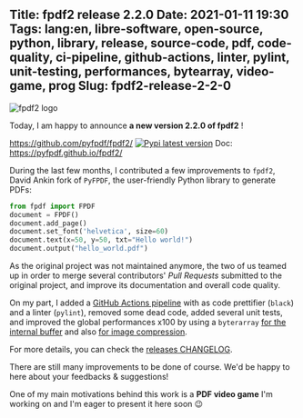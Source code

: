 Title: fpdf2 release 2.2.0
Date: 2021-01-11 19:30
Tags: lang:en, libre-software, open-source, python, library, release, source-code, pdf, code-quality, ci-pipeline, github-actions, linter, pylint, unit-testing, performances, bytearray, video-game, prog
Slug: fpdf2-release-2-2-0
---
![fpdf2 logo](images/2021/01/fpdf2-logo.png)

Today, I am happy to announce **a new version 2.2.0 of fpdf2** !

<https://github.com/pyfpdf/fpdf2/> [![Pypi latest version](https://img.shields.io/pypi/v/fpdf2.svg)](https://pypi.python.org/pypi/fpdf2)
Doc: <https://pyfpdf.github.io/fpdf2/>

During the last few months, I contributed a few improvements to `fpdf2`,
David Ankin fork of `PyFPDF`,
the user-friendly Python library to generate PDFs:

```python
from fpdf import FPDF
document = FPDF()
document.add_page()
document.set_font('helvetica', size=60)
document.text(x=50, y=50, txt="Hello world!")
document.output("hello_world.pdf")
```

As the original project was not maintained anymore, the two of us teamed up in order to merge several contributors'
_Pull Requests_ submitted to the original project, and improve its documentation and overall code quality.

On my part, I added a [GitHub Actions pipeline](https://github.com/alexanderankin/pyfpdf/actions?query=branch%3Amaster)
with as code prettifier (`black`) and a linter (`pylint`),
removed some dead code, added several unit tests, and improved the global performances x100
by using a `byterarray` [for the internal buffer](https://github.com/alexanderankin/pyfpdf/commit/43a2090149a33d028766e88a279d4b54a8fbffff) and also [for image compression](https://github.com/alexanderankin/pyfpdf/commit/fa5620ce7a8d09f748d9dccc345822727c51b4c1).

For more details, you can check the [releases CHANGELOG](https://github.com/alexanderankin/pyfpdf/blob/master/CHANGELOG.md).

There are still many improvements to be done of course.
We'd be happy to here about your feedbacks & suggestions!

One of my main motivations behind this work is a **PDF video game** I'm working on
and I'm eager to present it here soon 😉

<style>
.uk-article-content > p:nth-child(3) { /* Link to GitHub repo */
  display: block;
  text-align: center;
  border: 1px solid black;
  border-radius: 10rem;
  padding: 1rem;
  margin: 2rem 10vw;
}
</style>
